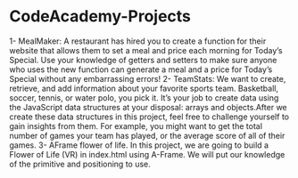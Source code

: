 # CodeAcademy-Projects

1- MealMaker: A restaurant has hired you to create a function for their website that allows them to set a meal and price each morning for Today’s Special. Use your knowledge of getters and setters to make sure anyone who uses the new function can generate a meal and a price for Today’s Special without any embarrassing errors!
2- TeamStats: We want to create, retrieve, and add information about your favorite sports team. Basketball, soccer, tennis, or water polo, you pick it. It’s your job to create data using the JavaScript data structures at your disposal: arrays and objects.After we create these data structures in this project, feel free to challenge yourself to gain insights from them. For example, you might want to get the total number of games your team has played, or the average score of all of their games.
3- AFrame flower of life. In this project, we are going to build a Flower of Life (VR) in index.html using A-Frame. We will put our knowledge of the <a-circle> primitive and positioning to use.
